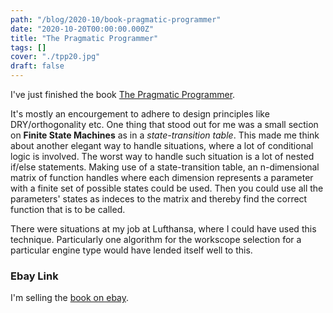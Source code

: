 ```yaml
---
path: "/blog/2020-10/book-pragmatic-programmer"
date: "2020-10-20T00:00:00.000Z"
title: "The Pragmatic Programmer"
tags: []
cover: "./tpp20.jpg"
draft: false
---
```


I've just finished the book [The Pragmatic Programmer](https://pragprog.com/titles/tpp20/the-pragmatic-programmer-20th-anniversary-edition/). 

It's mostly an encourgement to adhere to design principles like DRY/orthogonality etc. One thing that stood out for me was a small section on **Finite State Machines** as in a _state-transition table_. This made me think about another elegant way to handle situations, where a lot of conditional logic is involved. The worst way to handle such situation is a lot of nested if/else statements. Making use of a state-transition table, an n-dimensional matrix of function handles where each dimension represents a parameter with a finite set of possible states could be used. Then you could use all the parameters' states as indeces to the matrix and thereby find the correct function that is to be called. 

There were situations at my job at Lufthansa, where I could have used this technique. Particularly one algorithm for the workscope selection for a particular engine type would have lended itself well to this.

### Ebay Link   
I'm selling the [book on ebay](https://www.ebay.de/itm/The-Pragmatic-Programmer-20th-anniversary-edition/203149920626?hash=item2f4cadc972:g:V-cAAOSwQPVfknT1). 